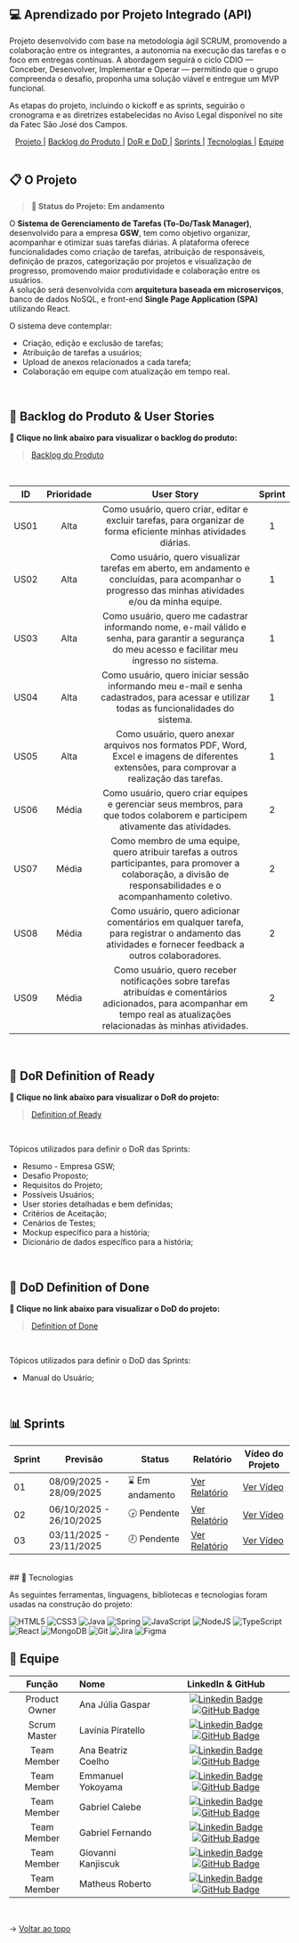 ## 💻 Aprendizado por Projeto Integrado (API)
 
Projeto desenvolvido com base na metodologia ágil SCRUM, promovendo a colaboração entre os integrantes, a autonomia na execução das tarefas e o foco em entregas contínuas. A abordagem seguirá o ciclo CDIO — Conceber, Desenvolver, Implementar e Operar — permitindo que o grupo compreenda o desafio, proponha uma solução viável e entregue um MVP funcional.
 
As etapas do projeto, incluindo o kickoff e as sprints, seguirão o cronograma e as diretrizes estabelecidas no Aviso Legal disponível no site da Fatec São José dos Campos.
<br>
 
<span id="sumario">
 
<div align=center>
<a href ="#projeto"> Projeto </a> | <a href ="#backlog&userstories"> Backlog do Produto </a> | <a href ="#dor-dod"> DoR e DoD </a> | <a href ="#sprints"> Sprints </a> | <a href ="#tecnologias"> Tecnologias </a> | <a href ="#equipe"> Equipe </a>
</div>
 
<br>
 
<span id="projeto">
 
## 📋 O Projeto
> **📌 Status do Projeto: Em andamento**
 
O **Sistema de Gerenciamento de Tarefas (To-Do/Task Manager)**, desenvolvido para a empresa **GSW**, tem como objetivo organizar, acompanhar e otimizar suas tarefas diárias. A plataforma oferece funcionalidades como criação de tarefas, atribuição de responsáveis, definição de prazos, categorização por projetos e visualização de progresso, promovendo maior produtividade e colaboração entre os usuários. <br>
A solução será desenvolvida com **arquitetura baseada em microserviços**, banco de dados NoSQL, e front-end **Single Page Application (SPA)** utilizando React.  
 
O sistema deve contemplar:  
* Criação, edição e exclusão de tarefas;  
* Atribuição de tarefas a usuários;  
* Upload de anexos relacionados a cada tarefa;  
* Colaboração em equipe com atualização em tempo real.  <br>
 
<br>
 
<span id="backlog&userstories">
 
## 🎯 Backlog do Produto & User Stories
**:link: Clique no link abaixo para visualizar o backlog do produto:**  
> [Backlog do Produto](https://docs.google.com/spreadsheets/d/1lDef7xZBw5c1LweuTreKMSCpVR_5_p5y0JLV3UVk-rM/edit?gid=1702710253#gid=1702710253)
 
<br>
 
ID |          Prioridade           |                     User Story                      | Sprint |
:---: | :-------------------: | :----------------------------------------------------------: | :-----------:
US01 | Alta |Como usuário, quero criar, editar e excluir tarefas, para organizar de forma eficiente minhas atividades diárias. | 1
US02 | Alta |Como usuário, quero visualizar tarefas em aberto, em andamento e concluídas, para acompanhar o progresso das minhas atividades e/ou da minha equipe. | 1 |
US03 | Alta |Como usuário, quero me cadastrar informando nome, e-mail válido e senha, para garantir a segurança do meu acesso e facilitar meu ingresso no sistema. | 1 |
US04 | Alta |Como usuário, quero iniciar sessão informando meu e-mail e senha cadastrados, para acessar e utilizar todas as funcionalidades do sistema. | 1 |  
US05 | Alta |Como usuário, quero anexar arquivos nos formatos PDF, Word, Excel e imagens de diferentes extensões, para comprovar a realização das tarefas. | 1 |
US06 | Média |Como usuário, quero criar equipes e gerenciar seus membros, para que todos colaborem e participem ativamente das atividades. | 2 |
US07 | Média |Como membro de uma equipe, quero atribuir tarefas a outros participantes, para promover a colaboração, a divisão de responsabilidades e o acompanhamento coletivo. | 2 |
US08 | Média |Como usuário, quero adicionar comentários em qualquer tarefa, para registrar o andamento das atividades e fornecer feedback a outros colaboradores.  | 2| 
US09 | Média |Como usuário, quero receber notificações sobre tarefas atribuídas e comentários adicionados, para acompanhar em tempo real as atualizações relacionadas às minhas atividades. | 2 | 
 
<br>
 
<span id="dor-dod">
 
## 📍 DoR Definition of Ready
**:link: Clique no link abaixo para visualizar o DoR do projeto:**  
> [Definition of Ready](https://docs.google.com/document/d/1hIY7ZO-mqmuPyatN_c0C_M0vLosW4f5t4ho94eYAT-o/edit?tab=t.0#heading=h.wpgs4r3laaag)
 
<br>
 
Tópicos utilizados para definir o DoR das Sprints:
* Resumo - Empresa GSW;
* Desafio Proposto;
* Requisitos do Projeto;
* Possíveis Usuários;
* User stories detalhadas e bem definidas;
* Critérios de Aceitação;
* Cenários de Testes;
* Mockup específico para a história;
* Dicionário de dados específico para a história;
 
<br>

## 📍 DoD Definition of Done
**:link: Clique no link abaixo para visualizar o DoD do projeto:**
> [Definition of Done]()
 
<br>
 
Tópicos utilizados para definir o DoD das Sprints:
* Manual do Usuário;

 
<br>
<span id="sprints">
 
## 📊 Sprints
Sprint | Previsão | Status | Relatório | Vídeo do Projeto |
|------|--------|------|---------|----------|
|01 | 08/09/2025 - 28/09/2025 |⌛ Em andamento| [Ver Relatório](https://github.com/GeneSys-fatec/API-3DSM/blob/updates-sprint1/README.md) | <a href=''>Ver Vídeo</a> |
|02|  06/10/2025 - 26/10/2025 |🕞 Pendente| [Ver Relatório](https://github.com/GeneSys-fatec/API-3DSM/blob/updates-sprint2/README.md) | <a href=''>Ver Vídeo</a> |
|03| 03/11/2025 - 23/11/2025 |🕗 Pendente| [Ver Relatório](https://github.com/GeneSys-fatec/API-3DSM/blob/updates-sprint3/README.md) | <a href=''>Ver Vídeo</a> |
<br>
 
<span id="tecnologias">
## 🔧 Tecnologias
 
As seguintes ferramentas, linguagens, bibliotecas e tecnologias foram usadas na construção do projeto:
 
![HTML5](https://img.shields.io/badge/HTML5-E34F26?style=for-the-badge&logo=html5&logoColor=white) ![CSS3](https://img.shields.io/badge/CSS3-1572B6?style=for-the-badge&logo=css3&logoColor=white) ![Java](https://img.shields.io/badge/Java-red?style=for-the-badge&logo=java&logoColor=white) ![Spring](https://img.shields.io/badge/Spring-6DB33F?style=for-the-badge&logo=spring&logoColor=white)  ![JavaScript](https://img.shields.io/badge/JavaScript-F7DF1E?style=for-the-badge&logo=javascript&logoColor=black) ![NodeJS](https://img.shields.io/badge/node.js-6DA55F?style=for-the-badge&logo=node.js&logoColor=white) ![TypeScript](https://img.shields.io/badge/typescript-%23007ACC.svg?style=for-the-badge&logo=typescript&logoColor=white) ![React](https://img.shields.io/badge/React-20232A?style=for-the-badge&logo=react&logoColor=61DAFB) ![MongoDB](https://img.shields.io/badge/MongoDB-4EA94B?style=for-the-badge&logo=mongodb&logoColor=white) ![Git](https://img.shields.io/badge/GIT-E44C30?style=for-the-badge&logo=git&logoColor=white) ![Jira](https://img.shields.io/badge/jira-%230A0FFF.svg?style=for-the-badge&logo=jira&logoColor=white) ![Figma](https://img.shields.io/badge/Figma-696969?style=for-the-badge&logo=figma&logoColor=figma)
<br>
 
<span id="instalacao">
 

<span id="equipe">
 
## 👤 Equipe
|    Função     | Nome                                  |                                                                                                                                                      LinkedIn & GitHub                                                                                                                                                      |
| :-----------: | :------------------------------------ | :-------------------------------------------------------------------------------------------------------------------------------------------------------------------------------------------------------------------------------------------------------------------------------------------------------------------------: |
| Product Owner | Ana Júlia Gaspar |         [![Linkedin Badge](https://img.shields.io/badge/Linkedin-blue?style=flat-square&logo=Linkedin&logoColor=white)](https://www.linkedin.com/in/ana-gaspar-957775325/) [![GitHub Badge](https://img.shields.io/badge/GitHub-111217?style=flat-square&logo=github&logoColor=white)](https://github.com/anajgaspar)        |
| Scrum Master |   Lavínia Piratello         |     [![Linkedin Badge](https://img.shields.io/badge/Linkedin-blue?style=flat-square&logo=Linkedin&logoColor=white)](https://www.linkedin.com/in/lavinia-piratello-6a82101b1/) [![GitHub Badge](https://img.shields.io/badge/GitHub-111217?style=flat-square&logo=github&logoColor=white)](https://github.com/laviniappiratello)             |
| Team Member |   Ana Beatriz Coelho         |     [![Linkedin Badge](https://img.shields.io/badge/Linkedin-blue?style=flat-square&logo=Linkedin&logoColor=white)](https://www.linkedin.com/in/abeatrizcoelho/) [![GitHub Badge](https://img.shields.io/badge/GitHub-111217?style=flat-square&logo=github&logoColor=white)](https://github.com/abeatrizdscoelho)              |
| Team Member |   Emmanuel Yokoyama         |     [![Linkedin Badge](https://img.shields.io/badge/Linkedin-blue?style=flat-square&logo=Linkedin&logoColor=white)](https://www.linkedin.com/in/emmanuelyokoyama/) [![GitHub Badge](https://img.shields.io/badge/GitHub-111217?style=flat-square&logo=github&logoColor=white)](https://github.com/EmmanuelJYokoyama)              |
| Team Member  | Gabriel Calebe |      [![Linkedin Badge](https://img.shields.io/badge/Linkedin-blue?style=flat-square&logo=Linkedin&logoColor=white)](https://www.linkedin.com/in/gabriel-medeiros-516ab3325/) [![GitHub Badge](https://img.shields.io/badge/GitHub-111217?style=flat-square&logo=github&logoColor=white)](https://github.com/gbmedeiros00)          |
| Team Member |   Gabriel Fernando       |     [![Linkedin Badge](https://img.shields.io/badge/Linkedin-blue?style=flat-square&logo=Linkedin&logoColor=white)](https://www.linkedin.com/in/gabriel-fernando-bb430b330) [![GitHub Badge](https://img.shields.io/badge/GitHub-111217?style=flat-square&logo=github&logoColor=white)](https://github.com/Gabriel-Fernando-Lima)              |
| Team Member |   Giovanni Kanjiscuk      |     [![Linkedin Badge](https://img.shields.io/badge/Linkedin-blue?style=flat-square&logo=Linkedin&logoColor=white)](https://www.linkedin.com/in/giovanni-kanjiscuk/) [![GitHub Badge](https://img.shields.io/badge/GitHub-111217?style=flat-square&logo=github&logoColor=white)](https://github.com/GKanjiscuk)              |
| Team Member | Matheus Roberto |      [![Linkedin Badge](https://img.shields.io/badge/Linkedin-blue?style=flat-square&logo=Linkedin&logoColor=white)](https://www.linkedin.com/in/matheus-r-castro-70091a32b/?utm_source=share&utm_campaign=share_via&utm_content=profile&utm_medium=android_app) [![GitHub Badge](https://img.shields.io/badge/GitHub-111217?style=flat-square&logo=github&logoColor=white)](https://github.com/Matheus-Roberto-Castro)          |
 
<br>
 
→ <a href="#sumario"> Voltar ao topo </a>
